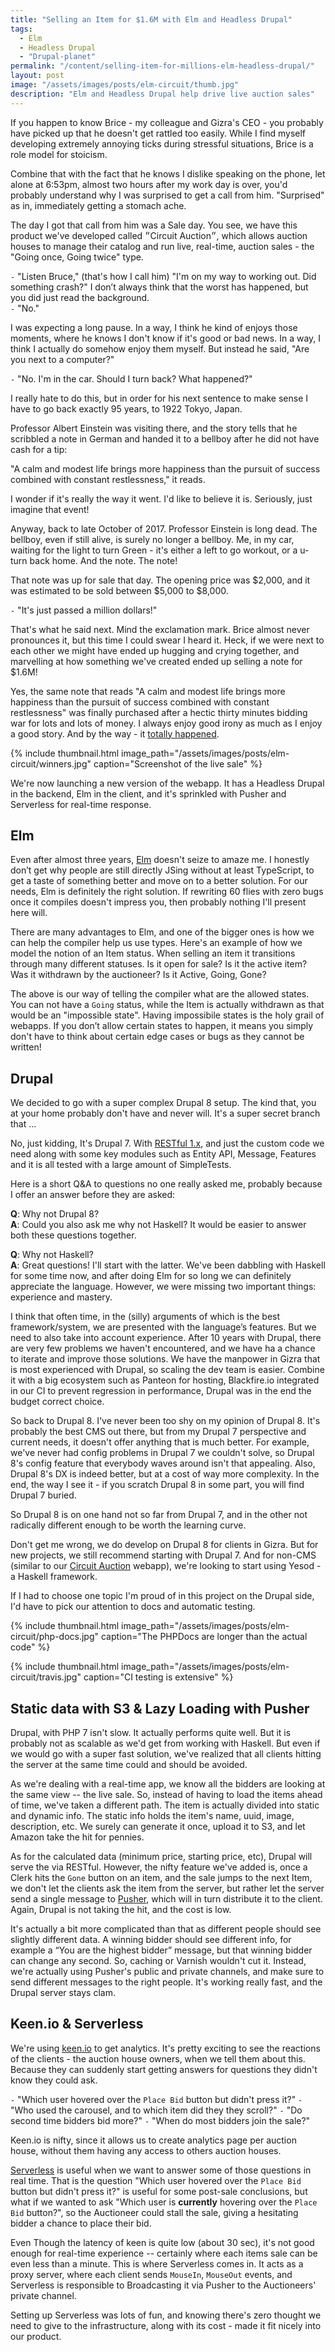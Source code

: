 ```yaml
---
title: "Selling an Item for $1.6M with Elm and Headless Drupal"
tags:
  - Elm
  - Headless Drupal
  - "Drupal-planet"
permalink: "/content/selling-item-for-millions-elm-headless-drupal/"
layout: post
image: "/assets/images/posts/elm-circuit/thumb.jpg"
description: "Elm and Headless Drupal help drive live auction sales"
---
```


If you happen to know Brice - my colleague and Gizra's CEO - you probably have picked up that he doesn't get rattled too easily.  While I find myself developing extremely annoying ticks during  stressful situations, Brice is a role model for stoicism.

Combine that with the fact that he knows I dislike speaking on the phone, let alone at 6:53pm, almost two hours after my work day is over, you'd probably understand why I was surprised to get a call from him. "Surprised" as in, immediately getting a stomach ache.

The day I got that call from him was a Sale day. You see, we have this product we've developed called ״Circuit Auction״, which allows auction houses to manage their catalog and run live, real-time, auction sales - the "Going once, Going twice" type.


`-` "Listen Bruce," (that's how I call him) "I'm on my way to working out. Did something crash?"
I don’t  always think that the worst has happened, but you did just read the background.  
`-` "No."

I was expecting a long pause. In a way, I think he kind of enjoys those moments, where he knows I don't know if it's good or bad news.  In a way, I think I actually do somehow enjoy them myself. But instead he said, "Are you next to a computer?"

`-` "No. I'm in the car. Should I turn back? What happened?"

I really hate to do this, but in order for his  next sentence to make sense I have to go back exactly 95 years, to 1922  Tokyo, Japan.

<!-- more -->

Professor Albert Einstein was visiting there, and the story tells that he scribbled a note in German and handed it to a bellboy after he did not have cash for a tip:

"A calm and modest life brings more happiness than the pursuit of success combined with constant restlessness," it reads.

I wonder if it's really the way it went. I'd like to believe it is. Seriously, just imagine that event!

Anyway, back to late October of 2017. Professor Einstein is long dead. The bellboy, even if still alive, is surely no longer a bellboy. Me, in my car, waiting for the light to turn Green - it's either a left to go workout, or  a u-turn back home.  And the note. The note!

That note was up for  sale that day. The opening price was $2,000, and it was estimated to be sold between $5,000 to $8,000.

`-` "It's just passed a million dollars!"

That's what he said next. Mind the exclamation mark. Brice almost never pronounces it, but this time I could swear I heard it. Heck, if we were next to each other we might have ended up hugging and crying together, and marvelling at how something we've created ended up selling a note for $1.6M!

Yes, the same note that reads "A calm and modest life brings more happiness than the pursuit of success combined with constant restlessness" was finally purchased after  a hectic thirty minutes bidding war for lots and lots of money. I always enjoy  good irony as much as I enjoy a good story. And by the way - it [totally happened](https://www.nytimes.com/2017/10/25/world/middleeast/einstein-theory-of-happiness.html).


{% include thumbnail.html image_path="/assets/images/posts/elm-circuit/winners.jpg" caption="Screenshot of the live sale" %}

We're now launching a new version of the webapp. It has a Headless Drupal in the backend, Elm in the client, and it's sprinkled with Pusher and Serverless for real-time response.


## Elm

Even after almost three years, [Elm](http://elm-lang.org/) doesn't seize to amaze me. I honestly don’t get why people are still directly JSing without at least TypeScript, to get a taste of something better and move on to a better solution. For our needs, Elm is definitely the right solution. If rewriting 60 flies with zero bugs once it compiles doesn't impress you, then probably nothing I'll present here will.

There are many advantages to Elm, and one of the bigger ones is how we can help the compiler help us use types. Here's an example of how we model the notion of an Item status. When selling an item it transitions through many different statuses. Is it open for sale? Is it the active item? Was it withdrawn by the auctioneer? Is it Active, Going, Gone?

<script src="https://gist.github.com/amitaibu/abcea7a114b213df48689e662a58f79d.js"></script>

The above is our way of telling the compiler what are the allowed states. You can not have a `Going` status, while the Item is actually withdrawn as that would be an "impossible state". Having impossibile states is the holy grail of webapps. If you don’t allow certain states to happen, it means you simply don't have to think about certain edge cases or bugs as they cannot be written!

## Drupal

We decided to go with a super complex Drupal 8 setup. The kind that, you at your home probably don't have and never will. It's a super secret branch that …

No, just kidding, It's Drupal 7. With [RESTful 1.x](https://github.com/RESTful-Drupal/restful/tree/7.x-1.x), and just the custom code we need along with some key modules such as Entity API, Message, Features and it is all tested with a large amount of SimpleTests.

Here is a short Q&A to questions no one really asked me, probably because I offer an answer before they are asked:

__Q__: Why not Drupal 8?  
__A__: Could you also ask me why not Haskell? It would be easier to answer both these questions together.

__Q__: Why not Haskell?  
__A__: Great questions! I'll start with the latter. We've been dabbling with Haskell for some time now, and after doing Elm for so long we can definitely appreciate the language. However, we were missing two important things: experience and mastery.

I think that often time, in the (silly) arguments of which is the best framework/system, we are presented with the language’s features. But we need to also take  into account experience. After 10 years with Drupal, there are very few problems we haven't encountered, and we have ha a chance to iterate and improve those solutions. We have the manpower in Gizra that is most experienced with Drupal, so scaling the dev team is easier. Combine it with a big ecosystem such as Panteon for hosting, Blackfire.io integrated in our CI to prevent regression in performance, Drupal was in the end the budget correct choice.

So back to Drupal 8. I've never been too shy on my opinion of Drupal 8. It's probably the best CMS out there, but from my Drupal 7 perspective and current needs, it doesn't offer anything that is much better. For example, we've never had config problems in Drupal 7 we couldn't solve, so Drupal 8's config feature that everybody waves around isn't that appealing. Also, Drupal 8's DX is indeed better, but at a cost of way more complexity. In the end, the way I see it - if you scratch Drupal 8 in some part, you will find Drupal 7 buried.

So Drupal 8 is on one hand not so far from Drupal 7, and in the other not radically different enough to be worth the learning curve.

Don't get me wrong, we do develop on Drupal 8 for clients in Gizra. But for new projects, we still recommend starting with Drupal 7. And for non-CMS (similar to our [Circuit Auction](http://www.circuitauction.com/) webapp), we're looking to start using Yesod - a Haskell framework.

If I had to choose one topic I'm proud of in this project on the Drupal side, I'd have to pick our attention to docs and automatic testing.


{% include thumbnail.html image_path="/assets/images/posts/elm-circuit/php-docs.jpg" caption="The PHPDocs are longer than the actual code" %}

{% include thumbnail.html image_path="/assets/images/posts/elm-circuit/travis.jpg" caption="CI testing is extensive" %}

## Static data with S3 & Lazy Loading with Pusher

Drupal, with PHP 7 isn't slow. It actually performs quite well. But it is probably not as scalable as we'd get from working with Haskell. But even if we would go with a super fast solution, we've realized that all clients hitting the server at the same time could and should be avoided.

As we're dealing with a real-time app, we know all the bidders are looking at the same view -- the live sale. So, instead of having to load the items ahead of time, we've taken a different path.
The item is actually divided into static and dynamic info. The static info holds the item's name, uuid, image, description, etc. We surely can generate it once, upload it to S3, and let Amazon take the hit for pennies.

As for the calculated data (minimum price, starting price, etc), Drupal will serve the via RESTful. However, the nifty feature we've added is, once a Clerk hits the `Gone` button on an item, and the sale jumps to the next Item, we don't let the clients ask the item from the server, but rather let the server send a single message to [Pusher](https://pusher.com/), which will in turn distribute it to the client. Again, Drupal is not taking the hit, and the cost is low.

It's actually a bit more complicated than that as different people should see slightly different data. A winning bidder should see different info, for example a “You are the highest bidder” message, but that winning bidder can change any second. So, caching or Varnish wouldn't cut it. Instead, we're actually using Pusher's public and private channels, and make sure to send different messages to the right people. It's working really fast, and the Drupal server stays clam.

## Keen.io & Serverless

We're using [keen.io](https://keen.io/) to get analytics. It's pretty exciting to see the reactions of the clients - the auction house owners, when we tell them about this. Because they can suddenly start getting answers for questions they didn't know they could ask.

`-` "Which user hovered over the `Place Bid` button but didn't press it?"
`-` "Who used the carousel, and to which item did they they scroll?"
`-` "Do second time bidders bid more?"
`-` "When do most bidders join the sale?"

Keen.io is nifty, since it allows us to create analytics page per auction house, without them having any access to others auction houses.

[Serverless](https://serverless.com/) is useful when we want to answer some of those questions in real time. That is the question "Which user hovered over the `Place Bid` button but didn't press it?" is useful for some post-sale conclusions, but what if we wanted to ask "Which user is __currently__ hovering  over the `Place Bid` button?", so the Auctioneer could stall the sale, giving a hesitating bidder a chance to place their bid.

Even Though the latency of keen is quite low (about 30 sec), it's not good enough for real-time experience -- certainly where each items sale can be even less than a minute. This is where Serverless comes in. It acts as a proxy server, where each client sends `MouseIn`, `MouseOut` events, and Serverless is responsible to Broadcasting it via Pusher to the Auctioneers' private channel.

Setting up Serverless was lots of fun, and knowing there's zero thought we need to give to the infrastructure, along with its cost - made it fit nicely into our product.
